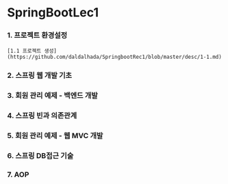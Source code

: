 # SpringBootLec1

### 1. 프로젝트 환경설정
    [1.1 프로젝트 생성](https://github.com/daldalhada/SpringbootRec1/blob/master/desc/1-1.md) 
### 2. 스프링 웹 개발 기초
### 3. 회원 관리 예제 - 백엔드 개발
### 4. 스프링 빈과 의존관계
### 5. 회원 관리 예제 - 웹 MVC 개발
### 6. 스프링 DB접근 기술
### 7. AOP

